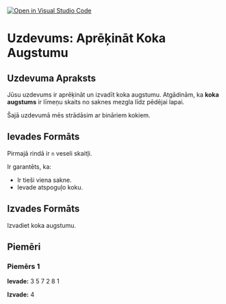 [![Open in Visual Studio Code](https://classroom.github.com/assets/open-in-vscode-718a45dd9cf7e7f842a935f5ebbe5719a5e09af4491e668f4dbf3b35d5cca122.svg)](https://classroom.github.com/online_ide?assignment_repo_id=14239999&assignment_repo_type=AssignmentRepo)
# Uzdevums: Aprēķināt Koka Augstumu

## Uzdevuma Apraksts

Jūsu uzdevums ir aprēķināt un izvadīt koka augstumu. Atgādinām, ka **koka augstums** ir līmeņu skaits no saknes mezgla līdz pēdējai lapai.

Šajā uzdevumā mēs strādāsim ar bināriem kokiem.

## Ievades Formāts

Pirmajā rindā ir `n` veseli skaitļi.

Ir garantēts, ka:

- Ir tieši viena sakne.
- Ievade atspoguļo koku.

## Izvades Formāts

Izvadiet koka augstumu.

## Piemēri

### Piemērs 1

**Ievade:** 3 5 7 2 8 1

**Izvade:** 4

